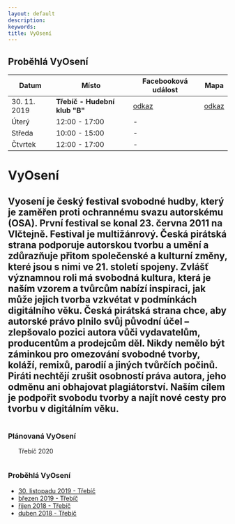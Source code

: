 ```yaml
---
layout: default
description:
keywords:
title: VyOsení
---
```


## Proběhlá VyOsení

| Datum        | Místo                         | Facebooková událost | Mapa                |
|--------------|-------------------------------|---------------------|---------------------|
| 30. 11. 2019 | **Třebíč - Hudební klub "B"** | [odkaz](https://www.facebook.com/events/422577588348440/) | [odkaz](https://osm.org/go/0Jt11hvK1?node=2780209194) |
| Úterý        | 12:00 - 17:00                 | -                   |
| Středa       | 10:00 - 15:00                 | -                   |
| Čtvrtek      | 12:00 - 17:00                 | -                   |


<div class="pce-hero pce-hero--entry">
    <div class="pce-hero__content">
        <h1 class="c-page-title">VyOsení</h1>
        <h2 class="t-h4-alt">Vyosení je český festival svobodné hudby, který je zaměřen proti ochrannému svazu autorskému (OSA). První festival se konal 23. června 2011 na Vlčtejně. Festival je multižánrový. Česká pirátská strana podporuje autorskou tvorbu a umění a zdůrazňuje přitom společenské a kulturní změny, které jsou s nimi ve 21. století spojeny. Zvlášť významnou roli má svobodná kultura, která je naším vzorem a tvůrcům nabízí inspiraci, jak může jejich tvorba vzkvétat v podmínkách digitálního věku. Česká pirátská strana chce, aby autorské právo plnilo svůj původní účel – zlepšovalo pozici autora vůči vydavatelům, producentům a prodejcům děl. Nikdy nemělo být záminkou pro omezování svobodné tvorby, koláží, remixů, parodií a jiných tvůrčích počinů. Piráti nechtějí zrušit osobností práva autora, jeho odměnu ani obhajovat plagiátorství. Naším cílem je podpořit svobodu tvorby a najít nové cesty pro tvorbu v digitálním věku. </h2>
    </div>
</div>
<div class="row o-section-block c-emphasized-text">
    <div class="medium-12 large-12 columns">
        <section class="o-section">
            <div class="o-secion-header o-section-header--bordered">
                <h3 class="o-section__heading t-h4-super">Plánovaná VyOsení</h3>
            </div>
            <div class="u-1margin--top">
                <ul>
                  Třebíč 2020
                </ul>
            </div>
        </section>
    </div>
    <div class="medium-12 large-12 columns">
        <section class="o-section">
            <div class="o-secion-header o-section-header--bordered">
                <h3 class="o-section__heading t-h4-super">Proběhlá VyOsení</h3>
            </div>
            <div class="u-1margin--top">
                <ul>
                    <li><a href="https://www.facebook.com/events/422577588348440/" target="_blank" rel="noopener">30. listopadu 2019 - Třebíč</a></li>
                    <li><a href="https://vysocina.pirati.cz/aktuality/trebic-vyoseni.html">březen 2019 - Třebíč</a></li>
                    <li><a href="https://trebicsko.pirati.cz/aktuality/vyoseni-trebic.html" target="_blank" rel="noopener">říjen 2018 - Třebíč</a></li>
                    <li><a href="https://www.piratskelisty.cz/clanek-1967-vytezek-z-vyoseni-v-trebici-predali-pirati-nadaci-krtek" target="_blank" rel="noopener">duben 2018 - Třebíč</a></li>
                </ul>
            </div>
        </section>
    </div>

</div>

